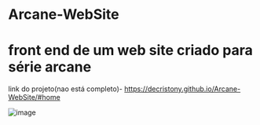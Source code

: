 # Arcane-WebSite

# front end de um web site criado para série arcane

link do projeto(nao está completo)- https://decristony.github.io/Arcane-WebSite/#home

![image](https://user-images.githubusercontent.com/79161227/150543445-5b0935ce-34e7-4296-9be1-c2f5f2435d9c.png)
